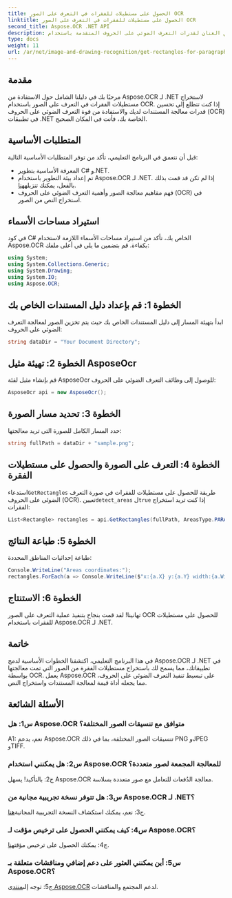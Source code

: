 ```yaml
---
title: الحصول على مستطيلات للفقرات في التعرف على الصور OCR
linktitle: الحصول على مستطيلات للفقرات في التعرف على الصور OCR
second_title: Aspose.OCR .NET API
description: أطلق العنان لقدرات التعرف الضوئي على الحروف المتقدمة باستخدام Aspose.OCR لـ .NET. استخراج مستطيلات الفقرة دون عناء.
type: docs
weight: 11
url: /ar/net/image-and-drawing-recognition/get-rectangles-for-paragraphs/
---
```

## مقدمة

مرحبًا بك في دليلنا الشامل حول الاستفادة من Aspose.OCR لـ .NET لاستخراج مستطيلات الفقرات في التعرف على الصور باستخدام OCR. إذا كنت تتطلع إلى تحسين قدرات معالجة المستندات لديك والاستفادة من قوة التعرف الضوئي على الحروف (OCR) في تطبيقات .NET الخاصة بك، فأنت في المكان الصحيح.

## المتطلبات الأساسية

قبل أن نتعمق في البرنامج التعليمي، تأكد من توفر المتطلبات الأساسية التالية:

- المعرفة الأساسية بتطوير C# و.NET.
-  تم إعداد بيئة التطوير باستخدام Aspose.OCR لـ .NET. إذا لم تكن قد قمت بذلك بالفعل، يمكنك تنزيله[هنا](https://releases.aspose.com/ocr/net/).
- فهم مفاهيم معالجة الصور وأهمية التعرف الضوئي على الحروف (OCR) في استخراج النص من الصور.

## استيراد مساحات الأسماء

في كود C# الخاص بك، تأكد من استيراد مساحات الأسماء اللازمة لاستخدام Aspose.OCR بكفاءة. قم بتضمين ما يلي في أعلى ملفك:

```csharp
using System;
using System.Collections.Generic;
using System.Drawing;
using System.IO;
using Aspose.OCR;
```

## الخطوة 1: قم بإعداد دليل المستندات الخاص بك

ابدأ بتهيئة المسار إلى دليل المستندات الخاص بك حيث يتم تخزين الصور لمعالجة التعرف الضوئي على الحروف:

```csharp
string dataDir = "Your Document Directory";
```

## الخطوة 2: تهيئة مثيل AsposeOcr

قم بإنشاء مثيل لفئة AsposeOcr للوصول إلى وظائف التعرف الضوئي على الحروف:

```csharp
AsposeOcr api = new AsposeOcr();
```

## الخطوة 3: تحديد مسار الصورة

حدد المسار الكامل للصورة التي تريد معالجتها:

```csharp
string fullPath = dataDir + "sample.png";
```

## الخطوة 4: التعرف على الصورة والحصول على مستطيلات الفقرة

 استدعاء`GetRectangles` طريقة للحصول على مستطيلات للفقرات في صورة التعرف الضوئي على الحروف (OCR). تعيين`detect_areas` ل`true` إذا كنت تريد استخراج الفقرات:

```csharp
List<Rectangle> rectangles = api.GetRectangles(fullPath, AreasType.PARAGRAPHS, true);
```

## الخطوة 5: طباعة النتائج

طباعة إحداثيات المناطق المحددة:

```csharp
Console.WriteLine("Areas coordinates:");
rectangles.ForEach(a => Console.WriteLine($"x:{a.X} y:{a.Y} width:{a.Width} height:{a.Height}"));
```

## الخطوة 6: الاستنتاج

تهانينا! لقد قمت بنجاح بتنفيذ عملية التعرف على الصور OCR للحصول على مستطيلات للفقرات باستخدام Aspose.OCR لـ .NET.

## خاتمة

في هذا البرنامج التعليمي، اكتشفنا الخطوات الأساسية لدمج Aspose.OCR لـ .NET في تطبيقاتك، مما يسمح لك باستخراج مستطيلات الفقرة من الصور التي تمت معالجتها بواسطة OCR. يعمل Aspose.OCR على تبسيط تنفيذ التعرف الضوئي على الحروف، مما يجعله أداة قيمة لمعالجة المستندات واستخراج النص.

## الأسئلة الشائعة

### س1: هل Aspose.OCR متوافق مع تنسيقات الصور المختلفة؟

A1: نعم، يدعم Aspose.OCR تنسيقات الصور المختلفة، بما في ذلك PNG وJPEG وTIFF.

### س2: هل يمكنني استخدام Aspose.OCR للمعالجة المجمعة لصور متعددة؟

ج2: بالتأكيد! يسهل Aspose.OCR معالجة الدُفعات للتعامل مع صور متعددة بسلاسة.

### س3: هل تتوفر نسخة تجريبية مجانية من Aspose.OCR لـ .NET؟

 ج3: نعم، يمكنك استكشاف النسخة التجريبية المجانية[هنا](https://releases.aspose.com/).

### س4: كيف يمكنني الحصول على ترخيص مؤقت لـ Aspose.OCR؟

 ج4: يمكنك الحصول على ترخيص مؤقت[هنا](https://purchase.aspose.com/temporary-license/).

### س5: أين يمكنني العثور على دعم إضافي ومناقشات متعلقة بـ Aspose.OCR؟

 ج5: توجه إلى[منتدى Aspose.OCR](https://forum.aspose.com/c/ocr/16) لدعم المجتمع والمناقشات.
